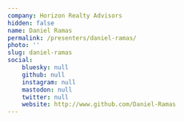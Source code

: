 ```yaml
---
company: Horizon Realty Advisors
hidden: false
name: Daniel Ramas
permalink: /presenters/daniel-ramas/
photo: ''
slug: daniel-ramas
social:
    bluesky: null
    github: null
    instagram: null
    mastodon: null
    twitter: null
    website: http://www.github.com/Daniel-Ramas
---
```

